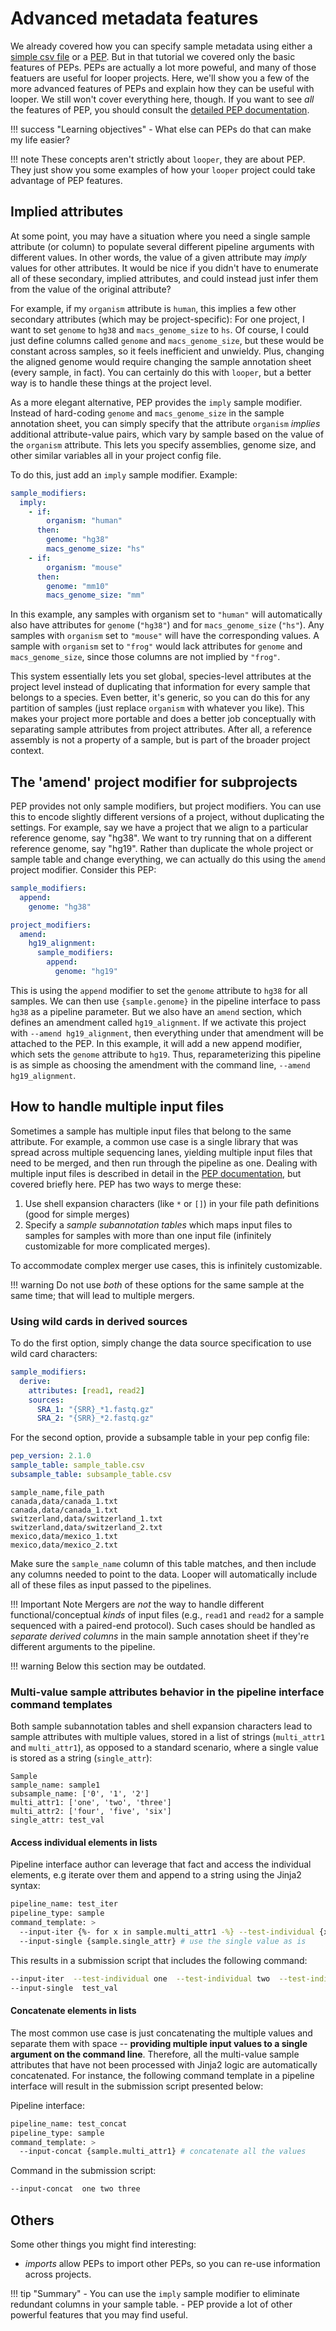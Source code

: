 # Advanced metadata features

We already covered how you can specify sample metadata using either a [simple csv file](../tutorial/initialize.md) or a [PEP](../tutorial/metadata.md).
But in that tutorial we covered only the basic features of PEPs.
PEPs are actually a lot more poweful, and many of those featuers are useful for looper projects.
Here, we'll show you a few of the more advanced features of PEPs and explain how they can be useful with looper. 
We still won't cover everything here, though.
If you want to see *all* the features of PEP, you should consult the [detailed PEP documentation](../../spec/simple-example.md).


!!! success "Learning objectives"
    - What else can PEPs do that can make my life easier?


!!! note
    These concepts aren't strictly about `looper`, they are about PEP. They just show you some examples of how your `looper` project could take advantage of PEP features.


## Implied attributes

At some point, you may have a situation where you need a single sample attribute (or column)
to populate several different pipeline arguments with different values.
In other words, the value of a given attribute may *imply* values for other attributes.
It would be nice if you didn't have to enumerate all of these secondary, implied attributes,
and could instead just infer them from the value of the original attribute?

For example, if my `organism` attribute is `human`, this implies a few other secondary attributes
(which may be project-specific): For one project, I want to set `genome` to `hg38` and `macs_genome_size` to `hs`.
Of course, I could just define columns called `genome` and `macs_genome_size`, but these would be constant across samples, so it feels inefficient and unwieldy.
Plus, changing the aligned genome would require changing the sample annotation sheet (every sample, in fact).
You can certainly do this with `looper`, but a better way is to handle these things at the project level.

As a more elegant alternative, PEP provides the `imply` sample modifier.
Instead of hard-coding `genome` and `macs_genome_size` in the sample annotation sheet,
you can simply specify that the attribute `organism` *implies* additional attribute-value pairs, which vary by sample based on the value of the `organism` attribute.
This lets you specify assemblies, genome size, and other similar variables all in your project config file.

To do this, just add an `imply` sample modifier. Example:

```yaml
sample_modifiers:
  imply:
    - if:
        organism: "human"
      then:
        genome: "hg38"
        macs_genome_size: "hs"
    - if:
        organism: "mouse"
      then:
        genome: "mm10"
        macs_genome_size: "mm"
```

In this example, any samples with organism set to `"human"` will automatically also have attributes for `genome` (`"hg38"`) and for `macs_genome_size` (`"hs"`).
Any samples with `organism` set to `"mouse"` will have the corresponding values.
A sample with `organism` set to `"frog"` would lack attributes for `genome` and `macs_genome_size`, since those columns are not implied by `"frog"`.

This system essentially lets you set global, species-level attributes at the project level instead of duplicating that information for every sample that belongs to a species.
Even better, it's generic, so you can do this for any partition of samples (just replace `organism` with whatever you like). 
This makes your project more portable and does a better job conceptually with separating sample attributes from project attributes.
After all, a reference assembly is not a property of a sample, but is part of the broader project context.


## The 'amend' project modifier for subprojects

PEP provides not only sample modifiers, but project modifiers.
You can use this to encode slightly different versions of a project, without duplicating the settings.
For example, say we have a project that we align to a particular reference genome, say "hg38".
We want to try running that on a different reference genome, say "hg19".
Rather than duplicate the whole project or sample table and change everything, we can actually do this using the `amend` project modifier.
Consider this PEP:

```yaml
sample_modifiers:
  append:
    genome: "hg38"

project_modifiers:
  amend:
    hg19_alignment:
      sample_modifiers:
        append:
          genome: "hg19"
```

This is using the `append` modifier to set the `genome` attribute to `hg38` for all samples.
We can then use `{sample.genome}` in the pipeline interface to pass `hg38` as a pipeline parameter.
But we also have an `amend` section, which defines an amendment called `hg19_alignment`.
If we activate this project with `--amend hg19_alignment`, then everything under that amendment will be attached to the PEP.
In this example, it will add a new append modifier, which sets the `genome` attribute to `hg19`.
Thus, reparameterizing this pipeline is as simple as choosing the amendment with the command line, `--amend hg19_alignment`.


## How to handle multiple input files

Sometimes a sample has multiple input files that belong to the same attribute. For example, a common use case is a single library that was spread across multiple sequencing lanes, yielding multiple input files that need to be merged, and then run through the pipeline as one. Dealing with multiple input files is described in detail in the [PEP documentation](https://pep.databio.org/spec/howto-multi-value-attributes/), but covered briefly here. PEP has two ways to merge these:

1. Use shell expansion characters (like `*` or `[]`) in your file path definitions (good for simple merges)
2. Specify a *sample subannotation tables* which maps input files to samples for samples with more than one input file (infinitely customizable for more complicated merges).

To accommodate complex merger use cases, this is infinitely customizable.

!!! warning
    Do not use *both* of these options for the same sample at the same time; that will lead to multiple mergers.

### Using wild cards in derived sources
To do the first option, simply change the data source specification to use wild card characters:

```yaml title="portion of a pep config" hl_lines="4-6"
sample_modifiers:
  derive:
    attributes: [read1, read2]
    sources:
      SRA_1: "{SRR}_*1.fastq.gz"
      SRA_2: "{SRR}_*2.fastq.gz"
```

For the second option, provide a subsample table in your pep config file:

```yaml title="pep_config.yaml" hl_lines="3"
pep_version: 2.1.0
sample_table: sample_table.csv
subsample_table: subsample_table.csv
```

```csv title="Example subsample_table.csv"
sample_name,file_path
canada,data/canada_1.txt
canada,data/canada_1.txt
switzerland,data/switzerland_1.txt
switzerland,data/switzerland_2.txt
mexico,data/mexico_1.txt
mexico,data/mexico_2.txt
```

Make sure the `sample_name` column of this table matches, and then include any columns needed to point to the data.
Looper will automatically include all of these files as input passed to the pipelines.


!!! Important Note
    Mergers are *not* the way to handle different functional/conceptual *kinds* of input files (e.g., `read1` and `read2` for a sample sequenced with a paired-end protocol).
    Such cases should be handled as *separate derived columns* in the main sample annotation sheet if they're different arguments to the pipeline.


!!! warning
    Below this section may be outdated.


### Multi-value sample attributes behavior in the pipeline interface command templates

Both sample subannotation tables and shell expansion characters lead to sample attributes with multiple values, stored in a list of strings (`multi_attr1` and `multi_attr1`), as opposed to a standard scenario, where a single value is stored as a string (`single_attr`):

```
Sample
sample_name: sample1
subsample_name: ['0', '1', '2']
multi_attr1: ['one', 'two', 'three']
multi_attr2: ['four', 'five', 'six']
single_attr: test_val
```

#### Access individual elements in lists

Pipeline interface author can leverage that fact and access the individual elements, e.g iterate over them and append to a string using the Jinja2 syntax:

```bash
pipeline_name: test_iter
pipeline_type: sample
command_template: >
  --input-iter {%- for x in sample.multi_attr1 -%} --test-individual {x} {% endfor %} # iterate over multiple values
  --input-single {sample.single_attr} # use the single value as is

```

This results in a submission script that includes the following command:
```bash
--input-iter  --test-individual one  --test-individual two  --test-individual three
--input-single  test_val
```

#### Concatenate elements in lists

The most common use case is just concatenating the multiple values and separate them with space -- **providing multiple input values to a single argument on the command line**. Therefore, all the multi-value sample attributes that have not been processed with Jinja2 logic are automatically concatenated. For instance, the following command template in a pipeline interface will result in the submission script presented below:

Pipeline interface:
```bash
pipeline_name: test_concat
pipeline_type: sample
command_template: >
  --input-concat {sample.multi_attr1} # concatenate all the values
```

Command in the submission script:
```bash
--input-concat  one two three
```




## Others

Some other things you might find interesting:

- *imports* allow PEPs to import other PEPs, so you can re-use information across projects.




!!! tip "Summary"
    - You can use the `imply` sample modifier to eliminate redundant columns in your sample table.
    - PEP provide a lot of other powerful features that you may find useful.

